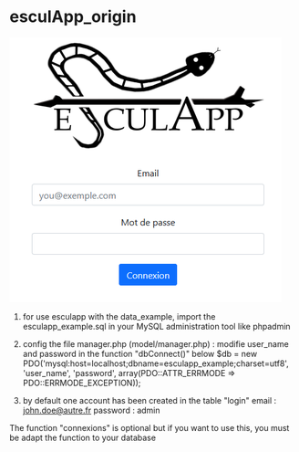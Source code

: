 # esculApp_origin

![Alt text](/assets/image/esculApp_homepage.png?raw=true "Homepage")

1) for use esculapp with the data_example, import the esculapp_example.sql in your MySQL administration tool like phpadmin

2) config the file manager.php (model/manager.php) : modifie user_name and password in the function "dbConnect()" below
  $db = new PDO('mysql:host=localhost;dbname=esculapp_example;charset=utf8', 'user_name', 'password', array(PDO::ATTR_ERRMODE => PDO::ERRMODE_EXCEPTION));

3) by default one account has been created in the table "login"
  email : john.doe@autre.fr
  password : admin

The function "connexions" is optional but if you want to use this, you must be adapt the function to your database
